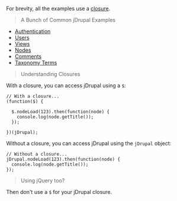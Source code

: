 For brevity, all the examples use a [closure](http://stackoverflow.com/q/111102/763010).

> A Bunch of Common jDrupal Examples

- [Authentication](Examples/Authentication)
- [Users](Examples/Users)
- [Views](Examples/Views)
- [Nodes](Examples/Nodes)
- [Comments](Examples/Comments)
- [Taxonomy Terms](Examples/Taxonomy_Terms)

> Understanding Closures

With a closure, you can access jDrupal using a `$`:
```
// With a closure...
(function($) {

  $.nodeLoad(123).then(function(node) {
    console.log(node.getTitle());
  });

})(jDrupal);
```

Without a closure, you can access jDrupal using the `jDrupal` object:
```
// Without a closure...
jDrupal.nodeLoad(123).then(function(node) {
  console.log(node.getTitle());
});
```

> Using jQuery too?

Then don't use a `$` for your jDrupal closure.